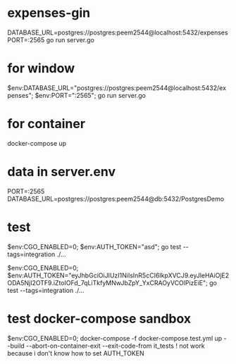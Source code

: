 # expenses-gin

DATABASE_URL=postgres://postgres:peem2544@localhost:5432/expenses PORT=:2565 go run server.go

# for window

$env:DATABASE_URL="postgres://postgres:peem2544@localhost:5432/expenses"; $env:PORT=":2565"; go run server.go

# for container

docker-compose up

# data in server.env

PORT=:2565
DATABASE_URL=postgres://postgres:peem2544@db:5432/PostgresDemo

# test

$env:CGO_ENABLED=0; $env:AUTH_TOKEN="asd"; go test --tags=integration ./...

$env:CGO_ENABLED=0; $env:AUTH_TOKEN="eyJhbGciOiJIUzI1NiIsInR5cCI6IkpXVCJ9.eyJleHAiOjE2ODA5NjI2OTF9.iZtoIOFd_7qLiTkfyMNwJbZpY_YxCRAOyVCOlPizEiE"; go test --tags=integration ./...

# test docker-compose sandbox

$env:CGO_ENABLED=0; docker-compose -f docker-compose.test.yml up --build --abort-on-container-exit --exit-code-from it_tests
! not work because i don't know how to set AUTH_TOKEN
